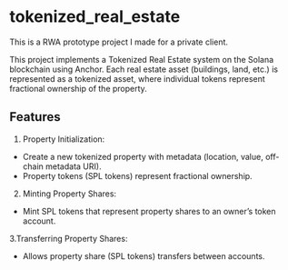 # tokenized_real_estate
This is a RWA prototype project I made for a private client.

This project implements a Tokenized Real Estate system on the Solana blockchain using Anchor. Each real estate asset (buildings, land, etc.) is represented as a tokenized asset, where individual tokens represent fractional ownership of the property.

## Features
1. Property Initialization:
- Create a new tokenized property with metadata (location, value, off-chain metadata URI).
- Property tokens (SPL tokens) represent fractional ownership.
2. Minting Property Shares:
  - Mint SPL tokens that represent property shares to an owner’s token account.
    
3.Transferring Property Shares:
  - Allows property share (SPL tokens) transfers between accounts.

    

   
   


